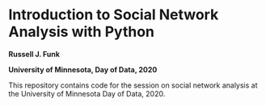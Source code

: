 # Introduction to Social Network Analysis with Python

__Russell J. Funk__

__University of Minnesota, Day of Data, 2020__

This repository contains code for the session on social network analysis at the University of Minnesota Day of Data, 2020.
